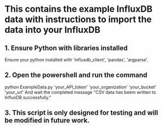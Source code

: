 # This contains the example InfluxDB data with instructions to import the data into your InfluxDB

## 1. Ensure Python with libraries installed
Ensure your python installed with 'influxdb_client', 'pandas', 'argparse'.

## 2. Open the powershell and run the command
python ExampleData.py 'your_API_token' 'your_organization' 'your_bucket' 'your_url'
And wait the completed message "CSV data has beem written to InfluxDB successfully."

## 3. This script is only designed for testing and will be modified in future work.